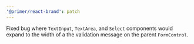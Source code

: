 ```yaml
---
'@primer/react-brand': patch
---
```


Fixed bug where `TextInput`, `TextArea`, and `Select` components would expand to the width of a the validation message on the parent `FormControl`.
